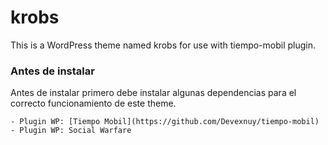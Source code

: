 # krobs
This is a WordPress theme named krobs for use with tiempo-mobil plugin.

### Antes de instalar

Antes de instalar primero debe instalar algunas dependencias para el correcto funcionamiento de este theme.

    - Plugin WP: [Tiempo Mobil](https://github.com/Devexnuy/tiempo-mobil)
    - Plugin WP: Social Warfare
